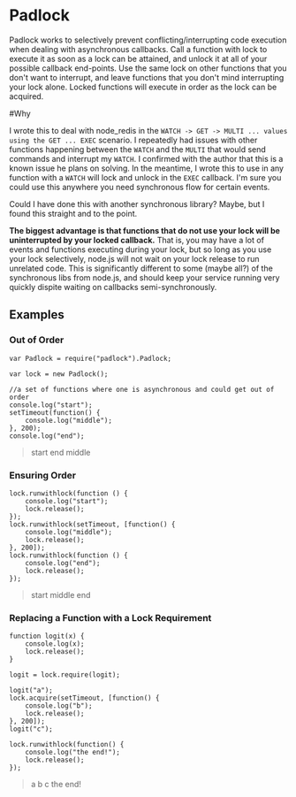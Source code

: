 # Padlock

Padlock works to selectively prevent conflicting/interrupting code execution when dealing with asynchronous callbacks. Call a function with lock to execute it as soon as a lock can be attained, and unlock it at all of your possible callback end-points. Use the same lock on other functions that you don't want to interrupt, and leave functions that you don't mind interrupting your lock alone. Locked functions will execute in order as the lock can be acquired.

#Why

I wrote this to deal with node_redis in the `WATCH -> GET -> MULTI ... values using the GET ... EXEC` scenario. I repeatedly had issues with other functions happening between the `WATCH` and the `MULTI` that would send commands and interrupt my `WATCH`. I confirmed with the author that this is a known issue he plans on solving. In the meantime, I wrote this to use in any function with a `WATCH` will lock and unlock in the `EXEC` callback. I'm sure you could use this anywhere you need synchronous flow for certain events.

Could I have done this with another synchronous library? Maybe, but I found this straight and to the point.

**The biggest advantage is that functions that do not use your lock will be uninterrupted by your locked callback.** That is, you may have a lot of events and functions executing during your lock, but so long as you use your lock selectively, node.js will not wait on your lock release to run unrelated code. This is significantly different to some (maybe all?) of the synchronous libs from node.js, and should keep your service running very quickly dispite waiting on callbacks semi-synchronously.

## Examples

### Out of Order
    var Padlock = require("padlock").Padlock;

    var lock = new Padlock();

    //a set of functions where one is asynchronous and could get out of order
    console.log("start");
    setTimeout(function() {
        console.log("middle");
    }, 200);
    console.log("end");

> start
> end
> middle

### Ensuring Order
    lock.runwithlock(function () {
        console.log("start");
        lock.release();
    });
    lock.runwithlock(setTimeout, [function() {
        console.log("middle");
        lock.release();
    }, 200]);
    lock.runwithlock(function () {
        console.log("end");
        lock.release();
    });

>  start
>  middle
>  end

### Replacing a Function with a Lock Requirement
    function logit(x) {
        console.log(x);
        lock.release();
    }

    logit = lock.require(logit);

    logit("a");
    lock.acquire(setTimeout, [function() {
        console.log("b");
        lock.release();
    }, 200]);
    logit("c");

    lock.runwithlock(function() {
        console.log("the end!");
        lock.release();
    });

> a
> b
> c
> the end!
